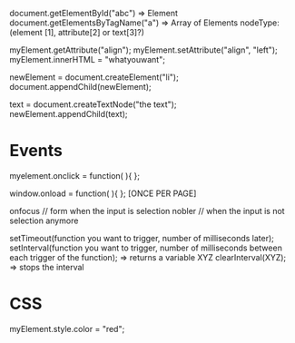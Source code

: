 document.getElementById("abc") => Element
document.getElementsByTagName("a") => Array of Elements
nodeType: (element [1], attribute[2] or text[3]?)

myElement.getAttribute("align");
myElement.setAttribute("align", "left");
myElement.innerHTML = "whatyouwant";

newElement = document.createElement("li");
document.appendChild(newElement);

text = document.createTextNode("the text");
newElement.appendChild(text);

# Events
myelement.onclick = function( ){
};

window.onload = function( ){
}; [ONCE PER PAGE]

onfocus // form when the input is selection
nobler // when the input is not selection anymore

setTimeout(function you want to trigger, number of milliseconds later);
setInterval(function you want to trigger, number of milliseconds between each trigger of the function); => returns a variable XYZ
clearInterval(XYZ); => stops the interval

# CSS
myElement.style.color = "red";
